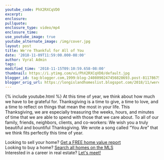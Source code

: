 ```yaml
---
youtube_code: PhX2RXCqVD0
excerpt:
enclosure:
pullquote:
enclosure_type: video/mp4
enclosure_time:
use_youtube_image: true
youtube_alternate_image: /img/cover.jpg
layout: post
title: We're Thankful for All of You
date: '2018-11-09T11:59:00.000-08:00'
author: Vyral Admin
tags:
modified_time: '2018-11-15T09:10:59.658-08:00'
thumbnail: https://i.ytimg.com/vi/PhX2RXCqVD0/default.jpg
blogger_id: tag:blogger.com,1999:blog-2408090247456828693.post-8117867569376012401
blogger_orig_url: https://longislandhomeslist.blogspot.com/2018/11/were-thankful-for-all-of-you.html
---
```

{% include youtube.html %}
At this time of year, we think about how much we have to be grateful for. Thanksgiving is a time to give, a time to love, and a time to reflect on things that mean the most in your life. This Thanksgiving, we are especially treasuring the weeks, hours, and minutes of time that we are able to spend with those that we care about. To all of our family, friends, neighbors, clients, and co-workers: We wish you a truly beautiful and bountiful Thanksgiving. We wrote a song called “You Are” that we think fits perfectly this time of year.

<div class="post-cta">
Looking to sell your home? <a href="http://www.longislandhomeslist.com/cma/property-valuation/" target="_blank">Get a FREE home value report</a><br>
Looking to buy a home? <a href="http://www.longislandhomeslist.com/" target="_blank">Search all homes on the MLS</a><br>
Interested in a career in real estate? <a href="/meeting/">Let's meet!</a>
</div>
